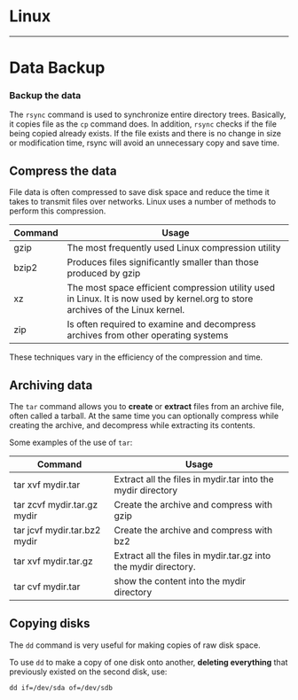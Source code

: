 # Linux 
---
# Data Backup

### Backup the data
The ``rsync`` command is used to synchronize entire directory trees.
Basically, it copies file as the ``cp`` command does. In addition, ``rsync`` checks if the file being copied already exists. If the file exists and there is no change in size or modification time, rsync will avoid an unnecessary copy and save time.
 ## Compress the data
File data is often compressed to save disk space and reduce the time it takes to transmit files over networks. Linux uses a number of methods to perform this compression.

|Command|Usage|
|-------|-----------|
|gzip 	|The most frequently used Linux compression utility|
|bzip2  |Produces files significantly smaller than those produced by gzip|
|xz     |The most space efficient compression utility used in Linux. It is now used by kernel.org to store archives of the Linux kernel.|
|zip    |Is often required to examine and decompress archives from other operating systems|

These techniques vary in the efficiency of the compression and time.

## Archiving data


The ``tar`` command allows you to __create__ or __extract__ files from an archive file, often called a tarball. At the same time you can optionally compress while creating the archive, and decompress while extracting its contents.

Some examples of the use of ``tar``:

|Command|Usage|
|-------|-----------|
|tar xvf mydir.tar|Extract all the files in mydir.tar into the mydir directory|
|tar zcvf mydir.tar.gz mydir|Create the archive and compress with gzip|
|tar jcvf mydir.tar.bz2 mydir|Create the archive and compress with bz2|
|tar xvf mydir.tar.gz|Extract all the files in mydir.tar.gz into the mydir directory.|
|tar cvf  mydir.tar|show the content into the mydir directory|

## Copying disks 
The ``dd`` command is very useful for making copies of raw disk space.

To use ``dd`` to make a copy of one disk onto another, __deleting everything__ that previously existed on the second disk, use:
```
dd if=/dev/sda of=/dev/sdb
````
